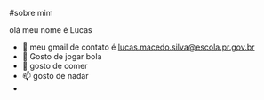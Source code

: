 #sobre mim

olá meu nome é Lucas 
- 👀 meu gmail de contato é lucas.macedo.silva@escola.pr.gov.br
- 🌱 Gosto de jogar bola
- 💞️ gosto de comer
- 📫 gosto de nadar
- 
